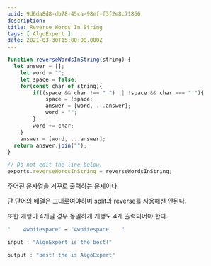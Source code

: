 ```yaml
---
uuid: 9d6da8d8-db78-45ca-98ef-f3f2e8c71866
description: 
title: Reverse Words In String
tags: [ AlgoExpert ]
date: 2021-03-30T15:00:00.000Z
---
```








```jsx
function reverseWordsInString(string) {
  let answer = [];
	let word = "";
	let space = false;
	for(const char of string){
		if((space && char !== " ") || !space && char === " "){
			space = !space;
			answer = [word, ...answer];
			word = "";
		}
		word += char;
	}
	answer = [word, ...answer];
  return answer.join("");
}

// Do not edit the line below.
exports.reverseWordsInString = reverseWordsInString;
```

주어진 문자열을 거꾸로 출력하는 문제이다.

단 단어의 배열은 그대로여야하며 split과 reverse를 사용해선 안된다.

또한 개행이 4개일 경우 동일하게 개행도 4개 출력되어야 한다.

```jsx
"    4whitespace" → "4whitespace    "
```

```jsx
input : "AlgoExpert is the best!"

output : "best! the is AlgoExpert"
```